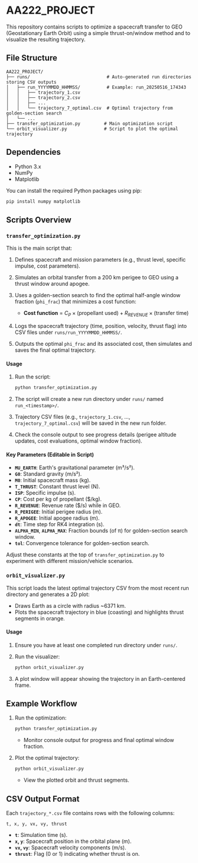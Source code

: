 # AA222\_PROJECT

This repository contains scripts to optimize a spacecraft transfer to GEO (Geostationary Earth Orbit) using a simple thrust-on/window method and to visualize the resulting trajectory.

## File Structure

```
AA222_PROJECT/
├── runs/                             # Auto-generated run directories storing CSV outputs
│   ├── run_YYYYMMDD_HHMMSS/          # Example: run_20250516_174343
│   │   ├── trajectory_1.csv
│   │   ├── trajectory_2.csv
│   │   ├── ...
│   │   └── trajectory_7_optimal.csv  # Optimal trajectory from golden-section search
│   └── ...
├── transfer_optimization.py         # Main optimization script
└── orbit_visualizer.py              # Script to plot the optimal trajectory
```

## Dependencies

* Python 3.x
* NumPy
* Matplotlib

You can install the required Python packages using pip:

```bash
pip install numpy matplotlib
```

## Scripts Overview

### `transfer_optimization.py`

This is the main script that:

1. Defines spacecraft and mission parameters (e.g., thrust level, specific impulse, cost parameters).
2. Simulates an orbital transfer from a 200 km perigee to GEO using a thrust window around apogee.
3. Uses a golden-section search to find the optimal half-angle window fraction (`phi_frac`) that minimizes a cost function:

   * **Cost function** = $C_P \times \text{(propellant used)} + R_{REVENUE} \times \text{(transfer time)}$
4. Logs the spacecraft trajectory (time, position, velocity, thrust flag) into CSV files under `runs/run_YYYYMMDD_HHMMSS/`.
5. Outputs the optimal `phi_frac` and its associated cost, then simulates and saves the final optimal trajectory.

#### Usage

1. Run the script:

   ```bash
   python transfer_optimization.py
   ```

2. The script will create a new run directory under `runs/` named `run_<timestamp>/`.

3. Trajectory CSV files (e.g., `trajectory_1.csv`, ..., `trajectory_7_optimal.csv`) will be saved in the new run folder.

4. Check the console output to see progress details (perigee altitude updates, cost evaluations, optimal window fraction).

#### Key Parameters (Editable in Script)

* **`MU_EARTH`**: Earth's gravitational parameter (m³/s²).
* **`G0`**: Standard gravity (m/s²).
* **`M0`**: Initial spacecraft mass (kg).
* **`T_THRUST`**: Constant thrust level (N).
* **`ISP`**: Specific impulse (s).
* **`CP`**: Cost per kg of propellant (\$/kg).
* **`R_REVENUE`**: Revenue rate (\$/s) while in GEO.
* **`R_PERIGEE`**: Initial perigee radius (m).
* **`R_APOGEE`**: Initial apogee radius (m).
* **`dt`**: Time step for RK4 integration (s).
* **`ALPHA_MIN`**, **`ALPHA_MAX`**: Fraction bounds (of π) for golden-section search window.
* **`tol`**: Convergence tolerance for golden-section search.

Adjust these constants at the top of `transfer_optimization.py` to experiment with different mission/vehicle scenarios.

### `orbit_visualizer.py`

This script loads the latest optimal trajectory CSV from the most recent run directory and generates a 2D plot:

* Draws Earth as a circle with radius \~6371 km.
* Plots the spacecraft trajectory in blue (coasting) and highlights thrust segments in orange.

#### Usage

1. Ensure you have at least one completed run directory under `runs/`.

2. Run the visualizer:

   ```bash
   python orbit_visualizer.py
   ```

3. A plot window will appear showing the trajectory in an Earth-centered frame.

## Example Workflow

1. Run the optimization:

   ```bash
   python transfer_optimization.py
   ```

   * Monitor console output for progress and final optimal window fraction.

2. Plot the optimal trajectory:

   ```bash
   python orbit_visualizer.py
   ```

   * View the plotted orbit and thrust segments.

## CSV Output Format

Each `trajectory_*.csv` file contains rows with the following columns:

```
t, x, y, vx, vy, thrust
```

* **`t`**: Simulation time (s).
* **`x`, `y`**: Spacecraft position in the orbital plane (m).
* **`vx`, `vy`**: Spacecraft velocity components (m/s).
* **`thrust`**: Flag (0 or 1) indicating whether thrust is on.
